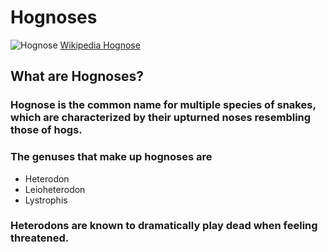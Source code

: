 # Hognoses
![Hognose](https://upload.wikimedia.org/wikipedia/commons/thumb/a/a1/Heterodon_platirhinos.jpg/360px-Heterodon_platirhinos.jpg)
[Wikipedia Hognose](https://en.wikipedia.org/wiki/Hognose)
## What are Hognoses?
### Hognose is the common name for multiple species of snakes, which are characterized by their upturned noses resembling those of hogs.
### The genuses that make up hognoses are
* Heterodon
* Leioheterodon
* Lystrophis
### Heterodons are known to dramatically play dead when feeling threatened.